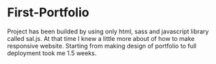 # First-Portfolio
Project has been builded by using only html, sass and javascript library called sal.js. At that time I knew a little more about of how to make responsive website. Starting from making design of portfolio to full deployment took me 1.5 weeks.
